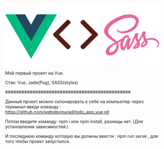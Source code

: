 ![alt text](/src/assets/stekVue.png)

Мой первый проект на Vue. 

Стэк: Vue, Jade(Pug), SASS(styles)

##############################################

Данный проект можно склонировать к себе на компьютер через терминал введя команду : https://github.com/webdevmurad/todo_app_vue.git

Потом введите команду: npm i или npm install, разницы нет. (Для установления зависимостей.)

И последнюю команду которую вы должны ввести : npm run serve , для того чтобы проект запустился.